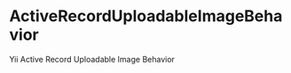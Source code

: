 ActiveRecordUploadableImageBehavior
===================================

Yii Active Record Uploadable Image Behavior

